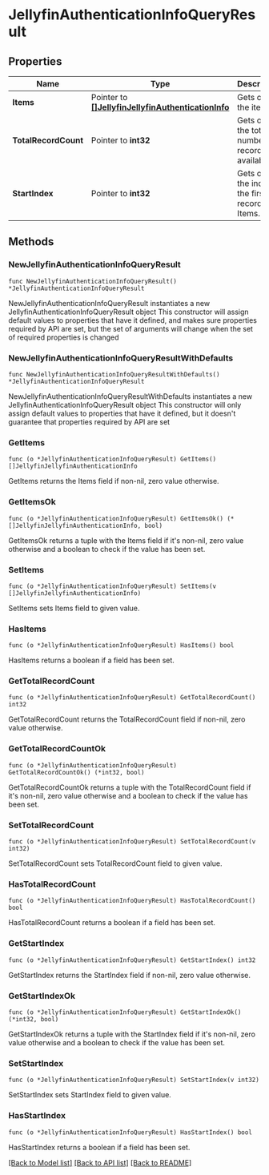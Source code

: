 # JellyfinAuthenticationInfoQueryResult

## Properties

Name | Type | Description | Notes
------------ | ------------- | ------------- | -------------
**Items** | Pointer to [**[]JellyfinJellyfinAuthenticationInfo**](JellyfinJellyfinAuthenticationInfo.md) | Gets or sets the items. | [optional] 
**TotalRecordCount** | Pointer to **int32** | Gets or sets the total number of records available. | [optional] 
**StartIndex** | Pointer to **int32** | Gets or sets the index of the first record in Items. | [optional] 

## Methods

### NewJellyfinAuthenticationInfoQueryResult

`func NewJellyfinAuthenticationInfoQueryResult() *JellyfinAuthenticationInfoQueryResult`

NewJellyfinAuthenticationInfoQueryResult instantiates a new JellyfinAuthenticationInfoQueryResult object
This constructor will assign default values to properties that have it defined,
and makes sure properties required by API are set, but the set of arguments
will change when the set of required properties is changed

### NewJellyfinAuthenticationInfoQueryResultWithDefaults

`func NewJellyfinAuthenticationInfoQueryResultWithDefaults() *JellyfinAuthenticationInfoQueryResult`

NewJellyfinAuthenticationInfoQueryResultWithDefaults instantiates a new JellyfinAuthenticationInfoQueryResult object
This constructor will only assign default values to properties that have it defined,
but it doesn't guarantee that properties required by API are set

### GetItems

`func (o *JellyfinAuthenticationInfoQueryResult) GetItems() []JellyfinJellyfinAuthenticationInfo`

GetItems returns the Items field if non-nil, zero value otherwise.

### GetItemsOk

`func (o *JellyfinAuthenticationInfoQueryResult) GetItemsOk() (*[]JellyfinJellyfinAuthenticationInfo, bool)`

GetItemsOk returns a tuple with the Items field if it's non-nil, zero value otherwise
and a boolean to check if the value has been set.

### SetItems

`func (o *JellyfinAuthenticationInfoQueryResult) SetItems(v []JellyfinJellyfinAuthenticationInfo)`

SetItems sets Items field to given value.

### HasItems

`func (o *JellyfinAuthenticationInfoQueryResult) HasItems() bool`

HasItems returns a boolean if a field has been set.

### GetTotalRecordCount

`func (o *JellyfinAuthenticationInfoQueryResult) GetTotalRecordCount() int32`

GetTotalRecordCount returns the TotalRecordCount field if non-nil, zero value otherwise.

### GetTotalRecordCountOk

`func (o *JellyfinAuthenticationInfoQueryResult) GetTotalRecordCountOk() (*int32, bool)`

GetTotalRecordCountOk returns a tuple with the TotalRecordCount field if it's non-nil, zero value otherwise
and a boolean to check if the value has been set.

### SetTotalRecordCount

`func (o *JellyfinAuthenticationInfoQueryResult) SetTotalRecordCount(v int32)`

SetTotalRecordCount sets TotalRecordCount field to given value.

### HasTotalRecordCount

`func (o *JellyfinAuthenticationInfoQueryResult) HasTotalRecordCount() bool`

HasTotalRecordCount returns a boolean if a field has been set.

### GetStartIndex

`func (o *JellyfinAuthenticationInfoQueryResult) GetStartIndex() int32`

GetStartIndex returns the StartIndex field if non-nil, zero value otherwise.

### GetStartIndexOk

`func (o *JellyfinAuthenticationInfoQueryResult) GetStartIndexOk() (*int32, bool)`

GetStartIndexOk returns a tuple with the StartIndex field if it's non-nil, zero value otherwise
and a boolean to check if the value has been set.

### SetStartIndex

`func (o *JellyfinAuthenticationInfoQueryResult) SetStartIndex(v int32)`

SetStartIndex sets StartIndex field to given value.

### HasStartIndex

`func (o *JellyfinAuthenticationInfoQueryResult) HasStartIndex() bool`

HasStartIndex returns a boolean if a field has been set.


[[Back to Model list]](../README.md#documentation-for-models) [[Back to API list]](../README.md#documentation-for-api-endpoints) [[Back to README]](../README.md)


